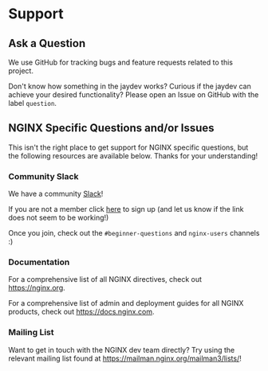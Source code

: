 # Support

## Ask a Question

We use GitHub for tracking bugs and feature requests related to this project.

Don't know how something in the jaydev works? Curious if the jaydev can achieve your desired functionality? Please open an Issue on GitHub with the label `question`.

## NGINX Specific Questions and/or Issues

This isn't the right place to get support for NGINX specific questions, but the following resources are available below. Thanks for your understanding!

### Community Slack

We have a community [Slack](https://nginxcommunity.slack.com/)!

If you are not a member click [here](https://join.slack.com/t/nginxcommunity/shared_invite/zt-1aaa22w80-~_~wSMNyPxLPLp5xunOC7w) to sign up (and let us know if the link does not seem to be working!)

Once you join, check out the `#beginner-questions` and `nginx-users` channels :)

### Documentation

For a comprehensive list of all NGINX directives, check out <https://nginx.org>.

For a comprehensive list of admin and deployment guides for all NGINX products, check out <https://docs.nginx.com>.

### Mailing List

Want to get in touch with the NGINX dev team directly? Try using the relevant mailing list found at <https://mailman.nginx.org/mailman3/lists/>!
